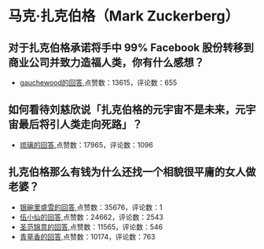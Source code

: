 #  马克·扎克伯格（Mark Zuckerberg） 
## 对于扎克伯格承诺将手中 99%  Facebook 股份转移到商业公司并致力造福人类，你有什么感想？
- [gauchewood的回答](https://www.zhihu.com/question/38101333/answer/75356454),点赞数：13615，评论数：655
## 如何看待刘慈欣说「扎克伯格的元宇宙不是未来，元宇宙最后将引人类走向死路」？
- [琉璃的回答](https://www.zhihu.com/question/496880204/answer/-2085125967),点赞数：17965，评论数：1096
## 扎克伯格那么有钱为什么还找一个相貌很平庸的女人做老婆？
- [银碗里盛雪的回答](https://www.zhihu.com/question/271199085/answer/927288558),点赞数：35676，评论数：1
- [伍小仙的回答](https://www.zhihu.com/question/271199085/answer/1761986653),点赞数：24662，评论数：2543
- [圣范锦意的回答](https://www.zhihu.com/question/271199085/answer/929714219),点赞数：11565，评论数：546
- [青草香的回答](https://www.zhihu.com/question/271199085/answer/885834398),点赞数：10174，评论数：763
